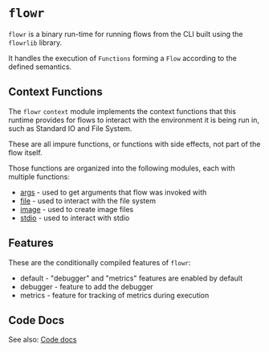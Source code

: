 # `flowr`

`flowr` is a binary run-time for running flows from the CLI built using the `flowrlib` library.

It handles the execution of `Functions` forming a `Flow` according to the defined semantics.

## Context Functions
The `flowr` `context` module implements the context functions that this runtime
provides for flows to interact with the environment it is being run in, such as Standard IO and File System.

These are all impure functions, or functions with side effects, not part of the flow itself.

Those functions are organized into the following modules, each with multiple functions:
* [args](src/cli/args/args.md) - used to get arguments that flow was invoked with
* [file](src/cli/file/file.md) - used to interact with the file system
* [image](src/cli/image/image.md) - used to create image files
* [stdio](src/cli/stdio/stdio.md) - used to interact with stdio

## Features
These are the conditionally compiled features of `flowr`:
- default - "debugger" and "metrics" features are enabled by default
- debugger - feature to add the debugger
- metrics - feature for tracking of metrics during execution

## Code Docs
See also: [Code docs](http://andrewdavidmackenzie.github.io/flow/code/doc/flowr/index.html)
